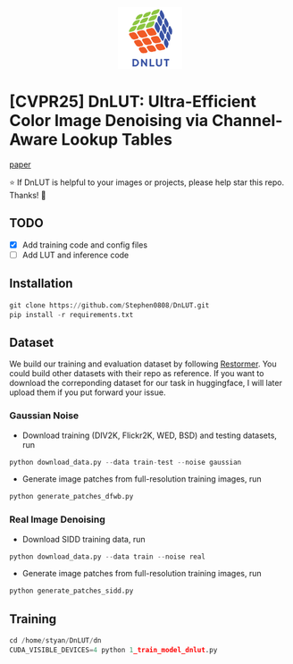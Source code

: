 <p align="center">
  <img src="./DnLUT/DnLUT_logo.png" height=110>
</p>

# [CVPR25] DnLUT: Ultra-Efficient Color Image Denoising via Channel-Aware Lookup Tables

[paper](https://arxiv.org/pdf/2503.15931)

:star: If DnLUT is helpful to your images or projects, please help star this repo. Thanks! :hugs: 

## TODO
- [x] Add training code and config files
- [ ] Add LUT and inference code

## Installation

```python
git clone https://github.com/Stephen0808/DnLUT.git
pip install -r requirements.txt
```
## Dataset

We build our training and evaluation dataset by following [Restormer](https://github.com/swz30/Restormer/blob/main/Denoising/README.md#training). You could build other datasets with their repo as reference. If you want to download the correponding dataset for our task in huggingface, I will later upload them if you put forward your issue.

### Gaussian Noise
+ Download training (DIV2K, Flickr2K, WED, BSD) and testing datasets, run
```python
python download_data.py --data train-test --noise gaussian
```

+ Generate image patches from full-resolution training images, run
```python
python generate_patches_dfwb.py 
```

### Real Image Denoising
+ Download SIDD training data, run
```python
python download_data.py --data train --noise real
```

+ Generate image patches from full-resolution training images, run

```python 
python generate_patches_sidd.py 
```

## Training

```python
cd /home/styan/DnLUT/dn
CUDA_VISIBLE_DEVICES=4 python 1_train_model_dnlut.py
```

